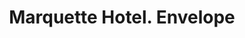 ---
doi: 10.7916/D80303GK
date_other: '1893'
date_other_textual: '1893'
form: printed ephemera
genre:
- Envelopes
name:
- Marquette Hotel
object_in_context_url: https://biggert.cul.columbia.edu/items/view/ave_biggert_00221
subject_hierarchical_geographic:
- Chicago, Illinois, United States
subject_name:
- Marquette Hotel
title: Marquette Hotel. Envelope
sort_title: Marquette Hotel. Envelope
call_number: ave_biggert_00221
coordinates:
- 41.83694444444445,-87.68472222222222
pid: ave_biggert_00221
identifiers: ave_biggert_00221
thumbnail: https://derivativo-1.library.columbia.edu/iiif/2/ldpd:345230/full/!256,256/0/native.jpg
permalink: /biggert/ave_biggert_00221/
layout: iiif-image-page
---